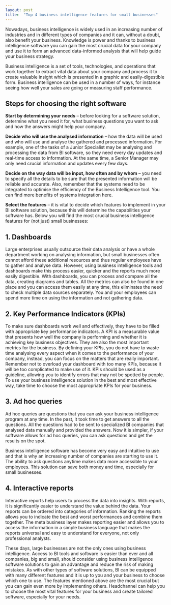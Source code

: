 ```yaml
---
layout: post
title:  "Top 4 business intelligence features for small businesses"
---
```


Nowadays, business intelligence is widely used in an increasing number of industries and in different types of companies and it can, without a doubt, also benefit your business. Knowledge is power and thanks to business intelligence software you can gain the most crucial data for your company and use it to form an advanced data-informed analysis that will help guide your business strategy.

Business intelligence is a set of tools, technologies, and operations that work together to extract vital data about your company and process it to create valuable insight which is presented in a graphic and easily-digestible form. Business intelligence can be used in a number of ways, for instance seeing how well your sales are going or measuring staff performance.

## Steps for choosing the right software
**Start by determining your needs** – before looking for a software solution, determine what you need it for, what business questions you want to ask and how the answers might help your company.

**Decide who will use the analysed information** – how the data will be used and who will use and analyse the gathered and processed information. For example, one of the tasks of a Junior Specialist may be analysing and processing the data from BI software, so they need every day updates and real-time access to information. At the same time, a Senior Manager may only need crucial information and updates every few days.

**Decide on the way data will be input, how often and by whom** – you need to specify all the details to be sure that the presented information will be reliable and accurate. Also, remember that the systems need to be integrated to optimise the efficiency of the Business Intelligence tool. You can find more benefits of systems integration here.

**Select the features** – it is vital to decide which features to implement in your BI software solution, because this will determine the capabilities your software has. Below you will find the most crucial business intelligence features for (not just) small businesses:

## 1. Dashboards
Large enterprises usually outsource their data analysis or have a whole department working on analysing information, but small businesses often cannot afford these additional resources and thus regular employees have to gather and analyse data. However, using business intelligence tools and dashboards make this process easier, quicker and the reports much more easily digestible. With dashboards, you can process and compare all the data, creating diagrams and tables. All the metrics can also be found in one place and you can access them easily at any time, this eliminates the need to check multiple data sources separately. You and your employees can spend more time on using the information and not gathering data.

## 2. Key Performance Indicators (KPIs)
To make sure dashboards work well and effectively, they have to be filled with appropriate key performance indicators. A KPI is a measurable value that presents how well the company is performing and whether it is achieving key business objectives. They are also the most important metrics for the business. By defining your KPIs, you do not have to waste time analysing every aspect when it comes to the performance of your company, instead, you can focus on the matters that are really important. Remember not to overload your dashboard with too many KPIs, because it will be too complicated to make use of it. KPIs should be used as a guideline, allowing you to identify errors that may not be spotted by people. To use your business intelligence solution in the best and most effective way, take time to choose the most appropriate KPIs for your business.

## 3. Ad hoc queries
Ad hoc queries are questions that you can ask your business intelligence program at any time. In the past, it took time to get answers to all the questions. All the questions had to be sent to specialized BI companies that analysed data manually and provided the answers. Now it is simpler, if your software allows for ad hoc queries, you can ask questions and get the results on the spot.

Business intelligence software has become very easy and intuitive to use and that is why an increasing number of companies are starting to use it. The ability to ask questions anytime makes data more accessible to your employees. This solution can save both money and time, especially for small businesses.

## 4. Interactive reports
Interactive reports help users to process the data into insights. With reports, it is significantly easier to understand the value behind the data. Your reports can be ordered into categories of information. Ranking the reports allows you to indicate the best and worst performances and combine them together. The meta business layer makes reporting easier and allows you to access the information in a simple business language that makes the reports universal and easy to understand for everyone, not only professional analysts.

These days, large businesses are not the only ones using business intelligence. Access to BI tools and software is easier than ever and all companies, big and small, should consider using business intelligence software solutions to gain an advantage and reduce the risk of making mistakes. As with other types of software solutions, BI can be equipped with many different features and it is up to you and your business to choose which one to use. The features mentioned above are the most crucial but you can gain even more by implementing others. Headchannel can help you to choose the most vital features for your business and create tailored software, especially for your needs.
